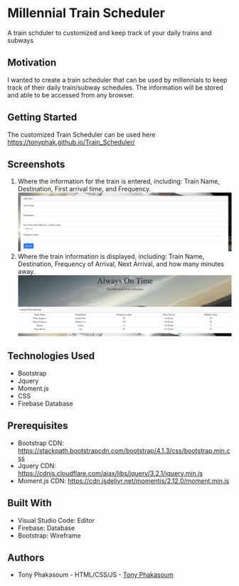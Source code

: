 # Millennial Train Scheduler
A train schduler to customized and keep track of your daily trains and subways
## Motivation
I wanted to create a train scheduler that can be used by millennials to keep track of their daily train/subway schedules. The information will be stored and able to be accessed from any browser.
## Getting Started
The customized Train Scheduler can be used here https://tonyphak.github.io/Train_Scheduler/
## Screenshots
1. Where the information for the train is entered, including: Train Name, Destination, First arrival time, and Frequency.
![Image of input scree](https://github.com/tonyphak/Train_Scheduler/blob/master/assets/images/Train%202.png)
2. Where the train information is displayed, including: Train Name, Destination, Frequency of Arrival, Next Arrival, and how many minutes away.
![Image of information screen](https://github.com/tonyphak/Train_Scheduler/blob/master/assets/images/Train%201.png)
## Technologies Used
* Bootstrap
* Jquery
* Moment.js
* CSS
* Firebase Database
## Prerequisites
* Bootstrap CDN: https://stackpath.bootstrapcdn.com/bootstrap/4.1.3/css/bootstrap.min.css
* Jquery CDN: https://cdnjs.cloudflare.com/ajax/libs/jquery/3.2.1/jquery.min.js
* Moment.js CDN: https://cdn.jsdelivr.net/momentjs/2.12.0/moment.min.js
## Built With
* Visual Studio Code: Editor
* Firebase: Database
* Bootstrap: Wireframe
## Authors
* Tony Phakasoum - HTML/CSS/JS - [Tony Phakasoum](https://github.com/tonyphak)

